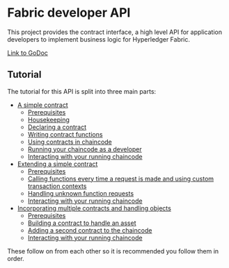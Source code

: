 # Fabric developer API
This project provides the contract interface, a high level API for application developers to implement business logic for Hyperledger Fabric.

[Link to GoDoc](https://godoc.org/github.com/awjh-ibm/fabric-go-developer-api/contractapi)

## Tutorial
The tutorial for this API is split into three main parts:
- [A simple contract](./tutorials/a_simple_contract.md)
    - [Prerequisites](./tutorials/a_simple_contract.md#prerequisites)
    - [Housekeeping](./tutorials/a_simple_contract.md#housekeeping)
    - [Declaring a contract](./tutorials/a_simple_contract.md#declaring-a-contract)
    - [Writing contract functions](./tutorials/a_simple_contract.md#writing-contract-functions)
    - [Using contracts in chaincode](./tutorials/a_simple_contract.md#using-contracts-in-chaincode)
    - [Running your chaincode as a developer](./tutorials/a_simple_contract.md#running-your-chaincode-as-a-developer)
    - [Interacting with your running chaincode](./tutorials/a_simple_contract.md#interacting-with-your-running-chaincode)
- [Extending a simple contract](./tutorials/extending_a_simple_contract.md)
    - [Prerequisites](./tutorials/extending_a_simple_contract.md#prerequisites)
    - [Calling functions every time a request is made and using custom transaction contexts](./tutorials/extending_a_simple_contract.md#calling-functions-every-time-a-request-is-made-and-using-custom-transaction-contexts)
    - [Handling unknown function requests](./tutorials/extending_a_simple_contract.md#handling-unknown-function-requests)
    - [Interacting with your running chaincode](./tutorials/extending_a_simple_contract.md#interacting-with-your-running-chaincode)
- [Incorporating multiple contracts and handling objects](./tutorials/incorporating_multiple_contracts_and_handling_objects.md)
    - [Prerequisites](./tutorials/incorporating_multiple_contracts_and_handling_objects.md#prerequisites)
    - [Building a contract to handle an asset](./tutorials/incorporating_multiple_contracts_and_handling_objects.md#building-a-contract-to-handle-an-asset)
    - [Adding a second contract to the chaincode](./tutorials/incorporating_multiple_contracts_and_handling_objects.md#adding-a-second-contract-to-the-chaincode)
    - [Interacting with your running chaincode](./tutorials/incorporating_multiple_contracts_and_handling_objects.md#interacting-with-your-running-chaincode)

These follow on from each other so it is recommended you follow them in order.